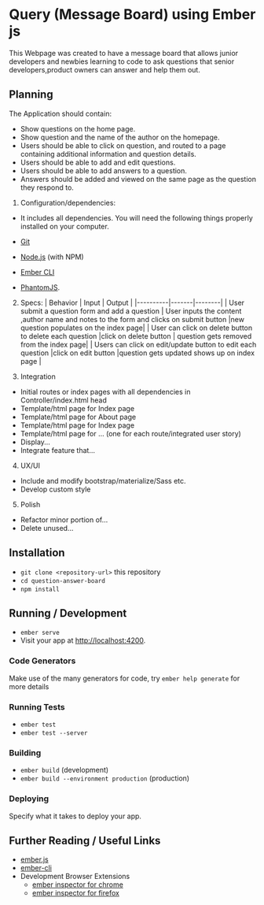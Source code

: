 # Query (Message Board) using Ember js

This Webpage was created to have a message board that allows junior developers and newbies learning to code to ask questions that senior developers,product owners can answer and help them out.

## Planning

The Application should contain:

* Show questions on the home page.
* Show question and the name of the author on the homepage.
* Users should be able to click on question, and routed to a page containing additional information and question details.
* Users should be able to add and edit questions.
* Users should be able to add answers to a question.
* Answers should be added and viewed on the same page as the question they respond to.

1. Configuration/dependencies:
* It includes all dependencies.
You will need the following things properly installed on your computer.

* [Git](https://git-scm.com/)
* [Node.js](https://nodejs.org/) (with NPM)
* [Ember CLI](https://ember-cli.com/)
* [PhantomJS](http://phantomjs.org/).

2. Specs:
| Behavior | Input | Output |
|----------|-------|--------|
| User submit a question form and add a question | User inputs the content ,author name and notes to the form and clicks on submit button |new question populates on the index page|
| User can click on delete button to delete each question |click on delete button | question gets removed from the index page|
| Users can click on edit/update button to edit each question |click on edit button |question gets updated shows up on index page |

3. Integration
  * Initial routes or index pages with all dependencies in Controller/index.html head
  * Template/html page for Index page
  * Template/html page for About page
  * Template/html page for Index page
  * Template/html page for ... (one for each route/integrated user story)
  * Display...
  * Integrate feature that...

4. UX/UI
  * Include and modify bootstrap/materialize/Sass etc.
  * Develop custom style

5. Polish
  * Refactor minor portion of...
  * Delete unused...

## Installation

* `git clone <repository-url>` this repository
* `cd question-answer-board`
* `npm install`

## Running / Development

* `ember serve`
* Visit your app at [http://localhost:4200](http://localhost:4200).

### Code Generators

Make use of the many generators for code, try `ember help generate` for more details

### Running Tests

* `ember test`
* `ember test --server`

### Building

* `ember build` (development)
* `ember build --environment production` (production)

### Deploying

Specify what it takes to deploy your app.

## Further Reading / Useful Links

* [ember.js](http://emberjs.com/)
* [ember-cli](https://ember-cli.com/)
* Development Browser Extensions
  * [ember inspector for chrome](https://chrome.google.com/webstore/detail/ember-inspector/bmdblncegkenkacieihfhpjfppoconhi)
  * [ember inspector for firefox](https://addons.mozilla.org/en-US/firefox/addon/ember-inspector/)
